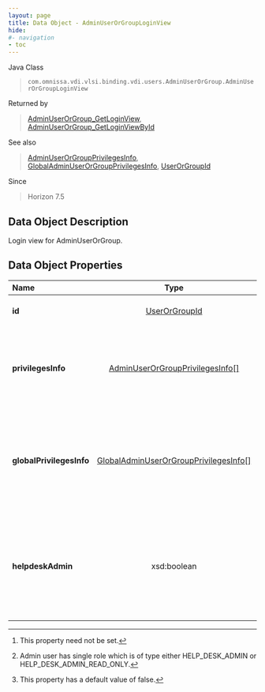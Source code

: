 ```yaml
---
layout: page
title: Data Object - AdminUserOrGroupLoginView
hide:
#- navigation
- toc
---
```






Java Class
> `com.omnissa.vdi.vlsi.binding.vdi.users.AdminUserOrGroup.AdminUserOrGroupLoginView`

Returned by
> [AdminUserOrGroup_GetLoginView](vdi.users.AdminUserOrGroup.md#getLoginView), [AdminUserOrGroup_GetLoginViewById](vdi.users.AdminUserOrGroup.md#getLoginViewById)

See also
> [AdminUserOrGroupPrivilegesInfo](vdi.users.AdminUserOrGroup.AdminUserOrGroupPrivilegesInfo.md), [GlobalAdminUserOrGroupPrivilegesInfo](vdi.users.AdminUserOrGroup.GlobalAdminUserOrGroupPrivilegesInfo.md), [UserOrGroupId](vdi.entity.UserOrGroupId.md)

Since
> Horizon 7.5


## Data Object Description

Login view for AdminUserOrGroup.

## Data Object Properties

 Name | Type | Description
:---|:---:|:---
**id**| [UserOrGroupId](vdi.entity.UserOrGroupId.md)|  User or group ID of this entity.
**privilegesInfo**| [AdminUserOrGroupPrivilegesInfo[]](vdi.users.AdminUserOrGroup.AdminUserOrGroupPrivilegesInfo.md)|  Set of privileges information based on Access Groups for this user or group.
**globalPrivilegesInfo**| [GlobalAdminUserOrGroupPrivilegesInfo[]](vdi.users.AdminUserOrGroup.GlobalAdminUserOrGroupPrivilegesInfo.md)|  Set of privileges information based on Global Access Groups for this user or group.  **_Since_** Horizon 8.2 [^1]
**helpdeskAdmin**|  xsd:boolean|  Indicates if the administrator is a Helpdesk administrator. This will be set to true if: [^220] <br>**_Since_** Horizon 7.11 [^5]


 


[^1]: This property need not be set.
[^5]: This property has a default value of false.
[^220]: Admin user has single role which is of type either HELP_DESK_ADMIN or HELP_DESK_ADMIN_READ_ONLY.
